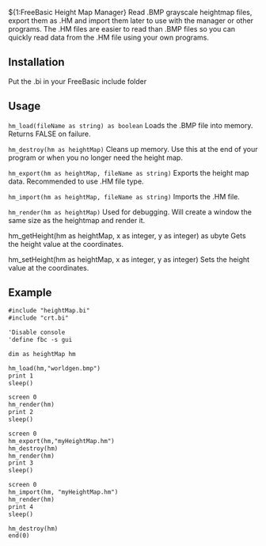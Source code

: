 ${1:FreeBasic Height Map Manager}
Read .BMP grayscale heightmap files, export them as .HM and import them later to use with the manager or other programs.
The .HM files are easier to read than .BMP files so you can quickly read data from the .HM file using your own programs.

## Installation
Put the .bi in your FreeBasic include folder

## Usage
`hm_load(fileName as string) as boolean`
Loads the .BMP file into memory. Returns FALSE on failure.

`hm_destroy(hm as heightMap)`
Cleans up memory. Use this at the end of your program or when you no longer need the height map.

`hm_export(hm as heightMap, fileName as string)`
Exports the height map data. Recommended to use .HM file type.

`hm_import(hm as heightMap, fileName as string)`
Imports the .HM file.

`hm_render(hm as heightMap)`
Used for debugging. Will create a window the same size as the heightmap and render it.

hm_getHeight(hm as heightMap, x as integer, y as integer) as ubyte
Gets the height value at the coordinates.

hm_setHeight(hm as heightMap, x as integer, y as integer)
Sets the height value at the coordinates.

## Example
```markdown
#include "heightMap.bi"
#include "crt.bi"

'Disable console
'define fbc -s gui

dim as heightMap hm

hm_load(hm,"worldgen.bmp")
print 1
sleep()

screen 0
hm_render(hm)
print 2
sleep()

screen 0
hm_export(hm,"myHeightMap.hm")
hm_destroy(hm)
hm_render(hm)
print 3
sleep()

screen 0
hm_import(hm, "myHeightMap.hm")
hm_render(hm)
print 4
sleep()

hm_destroy(hm)
end(0)
```
